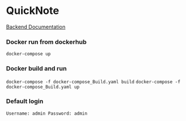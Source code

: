 # QuickNote

<a href="https://github.com/Krystofox/WebProjekt_QuickNote/tree/main/backend/README.md"> Backend Documentation </a>


### Docker run from dockerhub
``
docker-compose up
``

### Docker build and run
``
docker-compose -f docker-compose_Build.yaml build
``
``
docker-compose -f docker-compose_Build.yaml up  
``

### Default login
``
Username: admin
Password: admin
``
